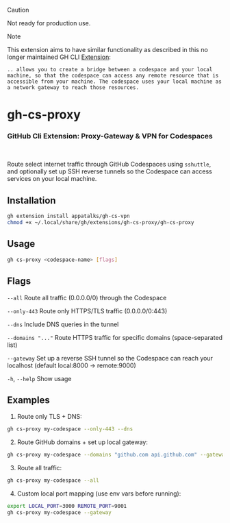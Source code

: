 > [!CAUTION]
> Not ready for production use.

> [!NOTE]
> This extension aims to have similar functionality as described in this no longer maintained GH CLI [Extension](https://docs.github.com/en/codespaces/developing-in-a-codespace/connecting-to-a-private-network#using-the-github-cli-extension-to-access-remote-resources):
>
> `.. allows you to create a bridge between a codespace and your local machine, so that the codespace can access any remote resource that is accessible from your machine. The codespace uses your local machine as a network gateway to reach those resources.`

# gh-cs-proxy
### GitHub Cli Extension: Proxy-Gateway & VPN for Codespaces
<br>


Route select internet traffic through GitHub Codespaces using `sshuttle`, and optionally set up SSH reverse tunnels so the Codespace can access services on your local machine.

## Installation

```bash
gh extension install appatalks/gh-cs-vpn
chmod +x ~/.local/share/gh/extensions/gh-cs-proxy/gh-cs-proxy
```

## Usage

```bash
gh cs-proxy <codespace-name> [flags]
```

## Flags

`--all`             Route all traffic (0.0.0.0/0) through the Codespace

`--only-443`        Route only HTTPS/TLS traffic (0.0.0.0/0:443)

`--dns`             Include DNS queries in the tunnel

`--domains "..."`  Route HTTPS traffic for specific domains (space-separated list)

`--gateway`         Set up a reverse SSH tunnel so the Codespace can reach your localhost (default local:8000 → remote:9000)

`-h`, `--help`      Show usage

## Examples

1. Route only TLS + DNS:
  ```bash
  gh cs-proxy my-codespace --only-443 --dns
  ```

2. Route GitHub domains + set up local gateway:
  ```bash
  gh cs-proxy my-codespace --domains "github.com api.github.com" --gateway
  ```

3. Route all traffic:
  ```bash
  gh cs-proxy my-codespace --all
  ```

4. Custom local port mapping (use env vars before running):
  ```bash
  export LOCAL_PORT=3000 REMOTE_PORT=9001
  gh cs-proxy my-codespace --gateway
  ```
